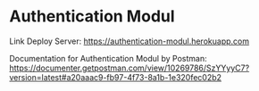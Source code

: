 # Authentication Modul

Link Deploy Server:
https://authentication-modul.herokuapp.com

Documentation for Authentication Modul by Postman: 
https://documenter.getpostman.com/view/10269786/SzYYyyC7?version=latest#a20aaac9-fb97-4f73-8a1b-1e320fec02b2

